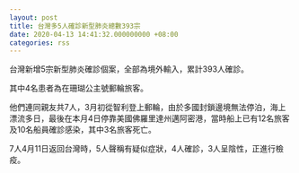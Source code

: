 ```yaml
---
layout: post
title: 台灣多5人確診新型肺炎總數393宗
date: 2020-04-13 14:41:32.000000000 +08:00
categories: rss
---
```


台灣新增5宗新型肺炎確診個案，全部為境外輸入，累計393人確診。

其中4名患者為在珊瑚公主號郵輪旅客。

他們連同親友共7人，3月初從智利登上郵輪，由於多國封鎖邊境無法停泊，海上漂流多日，最後在本月4日停靠美國佛羅里達州邁阿密港，當時船上已有12名旅客及10名船員確診感染，其中3名旅客死亡。

7人4月11日返回台灣時，5人聲稱有疑似症狀，4人確診，3人呈陰性，正進行檢疫。
